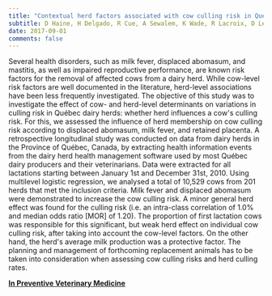 ```yaml
---
title: "Contextual herd factors associated with cow culling risk in Québec dairy herds: A multilevel analysis"
subtitle: D Haine, H Delgado, R Cue, A Sewalem, K Wade, R Lacroix, D Lefebvre, J Arsenault, É Bouchard, J Dubuc
date: 2017-09-01
comments: false
---
```


Several health disorders, such as milk fever, displaced abomasum, and mastitis, as well as impaired reproductive performance, are known risk factors for the removal of affected cows from a dairy herd. While cow-level risk factors are well documented in the literature, herd-level associations have been less frequently investigated. The objective of this study was to investigate the effect of cow- and herd-level determinants on variations in culling risk in Québec dairy herds: whether herd influences a cow's culling risk. For this, we assessed the influence of herd membership on cow culling risk according to displaced abomasum, milk fever, and retained placenta. A retrospective longitudinal study was conducted on data from dairy herds in the Province of Québec, Canada, by extracting health information events from the dairy herd health management software used by most Québec dairy producers and their veterinarians. Data were extracted for all lactations starting between January 1st and December 31st, 2010. Using multilevel logistic regression, we analysed a total of 10,529 cows from 201 herds that met the inclusion criteria. Milk fever and displaced abomasum were demonstrated to increase the cow culling risk. A minor general herd effect was found for the culling risk (i.e. an intra-class correlation of 1.0% and median odds ratio [MOR] of 1.20). The proportion of first lactation cows was responsible for this significant, but weak herd effect on individual cow culling risk, after taking into account the cow-level factors. On the other hand, the herd's average milk production was a protective factor. The planning and management of forthcoming replacement animals has to be taken into consideration when assessing cow culling risks and herd culling rates.

[**In Preventive Veterinary Medicine**](http://www.sciencedirect.com/science/article/pii/S0167587716307231?via%3Dihub)

